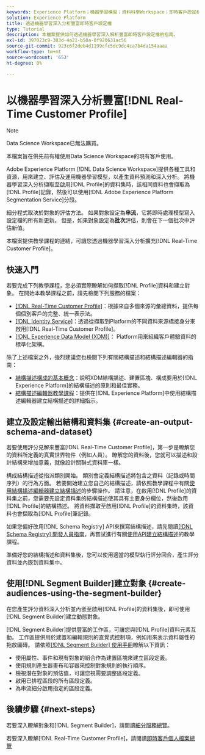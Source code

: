 ```yaml
---
keywords: Experience Platform；機器學習模型；資料科學Workspace；即時客戶設定檔；熱門主題；機器學習深入分析
solution: Experience Platform
title: 透過機器學習深入分析豐富即時客戶設定檔
type: Tutorial
description: 本檔案提供如何透過機器學習深入解析豐富即時客戶設定檔的指南。
exl-id: 397023c9-383d-4a21-b58a-0f920631ac56
source-git-commit: 923c6f2deb4d1199cfc5dc9dc4ca7b4da154aaaa
workflow-type: tm+mt
source-wordcount: '653'
ht-degree: 0%

---
```


# 以機器學習深入分析豐富[!DNL Real-Time Customer Profile]

>[!NOTE]
>
>Data Science Workspace已無法購買。
>
>本檔案旨在供先前有權使用Data Science Workspace的現有客戶使用。

Adobe Experience Platform [!DNL Data Science Workspace]提供各種工具和資源，用來建立、評估及運用機器學習模型，以產生資料預測和深入分析。 將機器學習深入分析擷取至啟用[!DNL Profile]的資料集時，該相同資料也會擷取為[!DNL Profile]記錄，然後可以使用[!DNL Adobe Experience Platform Segmentation Service]分段。

細分程式取決於對象的評估方法。 如果對象設定為&#x200B;**串流**，它將即時處理模型寫入設定檔的所有新更新。 但是，如果對象設定為&#x200B;**批次**&#x200B;評估，則會在下一個批次中評估新值。

本檔案提供教學課程的連結，可讓您透過機器學習深入分析擴充[!DNL Real-Time Customer Profile]。

## 快速入門

若要完成下列教學課程，您必須實際瞭解如何擷取[!DNL Profile]資料和建立對象。 在開始本教學課程之前，請先檢閱下列服務的檔案：

- [[!DNL Real-Time Customer Profile]](../../profile/home.md)：根據來自多個來源的彙總資料，提供每個個別客戶的完整、統一表示法。
- [[!DNL Identity Service]](../../identity-service/home.md)：透過從擷取到Platform的不同資料來源橋接身分來啟用[!DNL Real-Time Customer Profile]。
- [[!DNL Experience Data Model (XDM)]](../../xdm/home.md)： Platform用來組織客戶體驗資料的標準化架構。

除了上述檔案之外，強烈建議您也檢閱下列有關結構描述和結構描述編輯器的指南：

- [結構描述構成的基本概念](../../xdm/schema/composition.md)：說明XDM結構描述、建置區塊、構成要用於[!DNL Experience Platform]的結構描述的原則和最佳實務。
- [結構描述編輯器教學課程](../../xdm/tutorials/create-schema-ui.md)：提供在[!DNL Experience Platform]中使用結構描述編輯器建立結構描述的詳細指示。

## 建立及設定輸出結構和資料集 {#create-an-output-schema-and-dataset}

若要使用評分見解來豐富[!DNL Real-Time Customer Profile]，第一步是瞭解您的資料所定義的真實世界物件（例如人員）。 瞭解您的資料後，您就可以描述和設計結構來增加意義，就像設計關聯式資料庫一樣。

構成結構描述從指派類別開始。 類別會定義結構描述將包含之資料（記錄或時間序列）的行為方面。 若要開始建立您自己的結構描述，請依照教學課程中有關[使用結構描述編輯器建立結構描述](../../xdm/tutorials/create-schema-ui.md)的步驟操作。 請注意，在啟用[!DNL Profile]的資料集之前，您需要先設定資料集的結構描述使其具有主要身分欄位，然後啟用[!DNL Profile]的結構描述。 將資料擷取至啟用[!DNL Profile]的資料集時，該資料也會擷取為[!DNL Profile]筆記錄。

如果您偏好改用[!DNL Schema Registry] API來撰寫結構描述，請先閱讀[[!DNL Schema Registry] 開發人員指南](../../xdm/api/getting-started.md)，再嘗試進行有關[使用API建立結構描述](../../xdm/tutorials/create-schema-api.md)的教學課程。

準備好您的結構描述和資料集後，您可以使用適當的模型執行評分回合，產生評分資料並內嵌到資料集中。

## 使用[!DNL Segment Builder]建立對象 {#create-audiences-using-the-segment-builder}

在您產生評分資料深入分析並內嵌至啟用[!DNL Profile]的資料集後，即可使用[!DNL Segment Builder]建立動態對象。

[!DNL Segment Builder]提供豐富的工作區，可讓您與[!DNL Profile]資料元素互動。 工作區提供用於建置和編輯規則的直覺式控制項，例如用來表示資料屬性的拖放圖磚。 請依照[[!DNL Segment Builder] 使用手冊](../../segmentation/ui/segment-builder.md)瞭解以下資訊：

- 使用屬性、事件和現有對象的組合作為建置區塊來建立區段定義。
- 使用規則產生器畫布和容器來控制對象規則的執行順序。
- 檢視潛在對象的預估值，可讓您視需要調整區段定義。
- 啟用已排程區段的所有區段定義。
- 為串流細分啟用指定的區段定義。

## 後續步驟 {#next-steps}

若要深入瞭解對象和[!DNL Segment Builder]，請閱讀[細分服務總覽](../../segmentation/home.md)。

若要深入瞭解[!DNL Real-Time Customer Profile]，請閱讀[即時客戶個人檔案總覽](../../profile/home.md)
